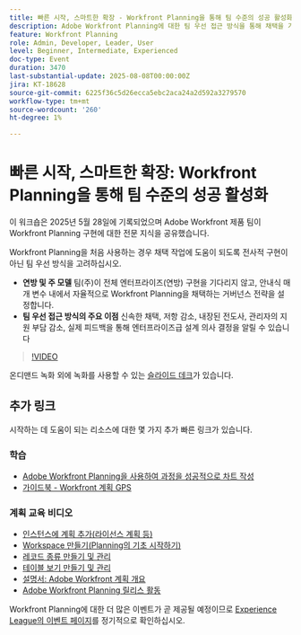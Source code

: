```yaml
---
title: 빠른 시작, 스마트한 확장 - Workfront Planning을 통해 팀 수준의 성공 활성화
description: Adobe Workfront Planning에 대한 팀 우선 접근 방식을 통해 채택을 가속화하고, 저항을 줄이고, 전사적 성공을 위한 확장 가능한 기반을 구축하는 방법에 대해 알아봅니다.
feature: Workfront Planning
role: Admin, Developer, Leader, User
level: Beginner, Intermediate, Experienced
doc-type: Event
duration: 3470
last-substantial-update: 2025-08-08T00:00:00Z
jira: KT-18628
source-git-commit: 6225f36c5d26ecca5ebc2aca24a2d592a3279570
workflow-type: tm+mt
source-wordcount: '260'
ht-degree: 1%

---
```



# 빠른 시작, 스마트한 확장: Workfront Planning을 통해 팀 수준의 성공 활성화

이 워크숍은 2025년 5월 28일에 기록되었으며 Adobe Workfront 제품 팀이 Workfront Planning 구현에 대한 전문 지식을 공유했습니다. 

Workfront Planning을 처음 사용하는 경우 채택 작업에 도움이 되도록 전사적 구현이 아닌 팀 우선 방식을 고려하십시오. 

* **연방 및 주 모델** 팀(주)이 전체 엔터프라이즈(연방) 구현을 기다리지 않고, 안내식 매개 변수 내에서 자율적으로 Workfront Planning을 채택하는 거버넌스 전략을 설정합니다.  
* **팀 우선 접근 방식의 주요 이점** 신속한 채택, 저항 감소, 내장된 전도사, 관리자의 지원 부담 감소, 실제 피드백을 통해 엔터프라이즈급 설계 의사 결정을 알릴 수 있습니다 

>[!VIDEO](https://video.tv.adobe.com/v/3469964/?learn=on&enablevpops)

온디맨드 녹화 외에 녹화를 사용할 수 있는 [슬라이드 데크](https://workfront-experience.s3.us-west-2.amazonaws.com/Training/Guides/Customer+Success+at+Scale/052825+-+Start+Fast,+Scale+Smart+Activating+Team-Level+Success+with+Workfront+Planning.pdf)가 있습니다.

## 추가 링크

시작하는 데 도움이 되는 리소스에 대한 몇 가지 추가 빠른 링크가 있습니다. 

### 학습

* [Adobe Workfront Planning을 사용하여 과정을 성공적으로 차트 작성](https://experienceleaguecommunities.adobe.com/t5/workfront-discussions/event-follow-up-learn-chart-your-course-to-success-with-adobe/td-p/743077)
* [가이드북 - Workfront 계획 GPS](https://workfront-experience.s3.us-west-2.amazonaws.com/Training/Guides/Customer+Success+at+Scale/Workfront+Planning+Guidebook.pdf)

### 계획 교육 비디오

* [인스턴스에 계획 추가(라이선스 계획 등)](https://experienceleague.adobe.com/ko/docs/workfront-learn/tutorials-workfront/workfront-planning/add-planning-to-your-instance)
* [Workspace 만들기(Planning의 기초 시작하기)](https://experienceleague.adobe.com/ko/docs/workfront-learn/tutorials-workfront/workfront-planning/create-a-workspace)
* [레코드 종류 만들기 및 관리](https://experienceleague.adobe.com/ko/docs/workfront-learn/tutorials-workfront/workfront-planning/create-and-manage-a-record-type)
* [테이블 보기 만들기 및 관리](https://experienceleague.adobe.com/ko/docs/workfront-learn/tutorials-workfront/workfront-planning/create-and-manage-table-views)
* [설명서: Adobe Workfront 계획 개요](https://experienceleague.adobe.com/en/docs/workfront/using/adobe-workfront-planning/adobe-workfront-planning-general-information/planning-overview)
* [Adobe Workfront Planning 릴리스 활동](https://experienceleague.adobe.com/en/docs/workfront/using/product-announcements/product-releases/planning-release-activity/planning-release-activity-article-index)

Workfront Planning에 대한 더 많은 이벤트가 곧 제공될 예정이므로 [Experience League의 이벤트 페이지](https://experienceleague.adobe.com/events/?filters=Workfront)를 정기적으로 확인하십시오.


